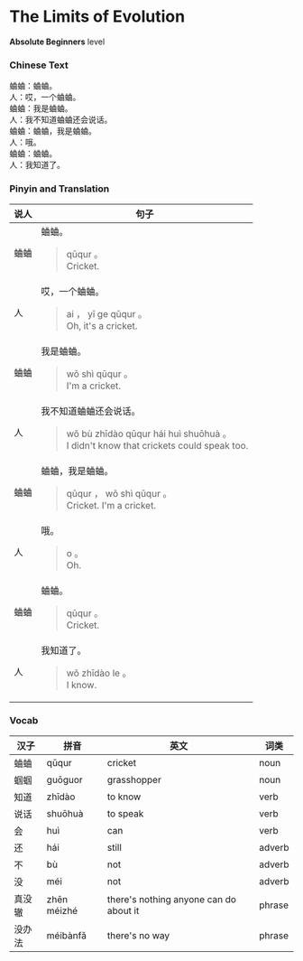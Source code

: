 # The Limits of Evolution
**Absolute Beginners** level
### Chinese Text
蛐蛐：蛐蛐。<br />人：哎，一个蛐蛐。<br />蛐蛐：我是蛐蛐。<br />人：我不知道蛐蛐还会说话。<br />蛐蛐：蛐蛐，我是蛐蛐。<br />人：哦。<br />蛐蛐：蛐蛐。<br />人：我知道了。

### Pinyin and Translation
|说人|句子|
|----|----|
|蛐蛐|蛐蛐。<blockquote>qūqur 。<br />Cricket.</blockquote>|
|人|哎，一个蛐蛐。<blockquote>ai ， yī ge qūqur 。<br />Oh, it's a cricket.</blockquote>|
|蛐蛐|我是蛐蛐。<blockquote>wǒ shì qūqur 。<br />I'm a cricket.</blockquote>|
|人|我不知道蛐蛐还会说话。<blockquote>wǒ bù zhīdào qūqur hái huì shuōhuà 。<br />I didn't know that crickets could speak too.</blockquote>|
|蛐蛐|蛐蛐，我是蛐蛐。<blockquote>qūqur ， wǒ shì qūqur 。<br />Cricket. I'm a cricket.</blockquote>|
|人|哦。<blockquote>o 。<br />Oh.</blockquote>|
|蛐蛐|蛐蛐。<blockquote>qūqur 。<br />Cricket.</blockquote>|
|人|我知道了。<blockquote>wǒ zhīdào le 。<br />I know.</blockquote>|
### Vocab
|汉子|拼音|英文|词类|
|----|----|----|----|
|蛐蛐|qūqur|cricket|noun|
|蝈蝈|guōguor|grasshopper|noun|
|知道|zhīdào|to know|verb|
|说话|shuōhuà|to speak|verb|
|会|huì|can|verb|
|还|hái|still|adverb|
|不|bù|not|adverb|
|没|méi|not|adverb|
|真没辙|zhēn méizhé|there's nothing anyone can do about it|phrase|
|没办法|méibànfǎ|there's no way|phrase|
